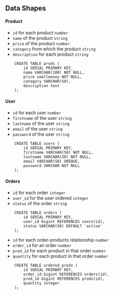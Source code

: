 ## Data Shapes
#### Product
- `id` for each product `number`
- `name` of the product `string`
- `price` of the product `number`
- `category` from which the product `string`
- `description` for each product `string`
```
    CREATE TABLE prods (
        id SERIAL PRIMARY KEY,
        name VARCHAR(100) NOT NULL,
        price smallmoney NOT NULL,
        category VARCHAR(50),
        description text
    );
```

#### User
- `id` for each user `number`
- `firstname` of the user `string`
- `lastname` of the user `string`
- `email` of the user `string`
- `password` of the user `string`
```
    CREATE TABLE users (
        id SERIAL PRIMARY KEY,
        firstname VARCHAR(50) NOT NULL,
        lastname VARCHAR(50) NOT NULL,
        email VARCHAR(50) UNIQUE,
        password VARCHAR NOT NULL
    );
```

#### Orders
- `id` for each order `integer`
- `user_id` for the user ordered `integer`
- `status` of the order `string`
```
    CREATE TABLE orders (
        id SERIAL PRIMARY KEY,
        user_id bigint REFERENCES users(id),
        status VARCHAR(50) DEFAULT 'active'
    );
```
- `id` for each order-products relationship `number`
- `order_id` for an order `number`
- `prod_id` for each product in that order `number`
- `quantity` for each product in that order `number`
```
    CREATE TABLE ordered_prods (
        id SERIAL PRIMARY KEY,
        order_id bigint REFERENCES orders(id),
        prod_id bigint REFERENCES prods(id),
        quantity integer
    );
```
